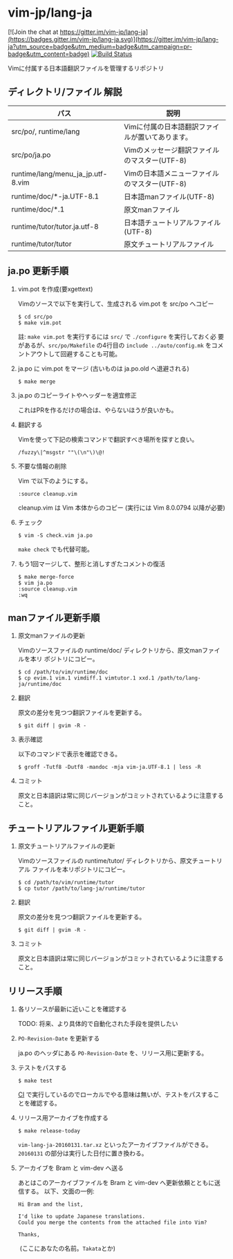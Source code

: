 # vim-jp/lang-ja

[![Join the chat at https://gitter.im/vim-jp/lang-ja](https://badges.gitter.im/vim-jp/lang-ja.svg)](https://gitter.im/vim-jp/lang-ja?utm_source=badge&utm_medium=badge&utm_campaign=pr-badge&utm_content=badge)
[![Build Status](https://travis-ci.org/vim-jp/lang-ja.svg?branch=master)](https://travis-ci.org/vim-jp/lang-ja)

Vimに付属する日本語翻訳ファイルを管理するリポジトリ

## ディレクトリ/ファイル 解説

パス |説明
-----|-----
src/po/, runtime/lang |Vimに付属の日本語翻訳ファイルが置いてあります。
src/po/ja.po |Vimのメッセージ翻訳ファイルのマスター(UTF-8)
runtime/lang/menu\_ja\_jp.utf-8.vim |Vimの日本語メニューファイルのマスター(UTF-8)
runtime/doc/\*-ja.UTF-8.1 |日本語manファイル(UTF-8)
runtime/doc/\*.1 |原文manファイル
runtime/tutor/tutor.ja.utf-8 |日本語チュートリアルファイル(UTF-8)
runtime/tutor/tutor |原文チュートリアルファイル

## ja.po 更新手順

1.  vim.pot を作成(要xgettext)

    Vimのソースで以下を実行して、生成される vim.pot を src/po へコピー

        $ cd src/po
        $ make vim.pot

    註: `make vim.pot` を実行するには `src/` で `./configure` を実行しておく必
    要があるが、`src/po/Makefile` の4行目の `include ../auto/config.mk` をコメ
    ントアウトして回避することも可能。

2.  ja.po に vim.pot をマージ (古いものは ja.po.old へ退避される)

        $ make merge

3.  ja.po のコピーライトやヘッダーを適宜修正

    これはPRを作るだけの場合は、やらないほうが良いかも。

4.  翻訳する

    Vimを使って下記の検索コマンドで翻訳すべき場所を探すと良い。

        /fuzzy\|^msgstr ""\(\n"\)\@!

5.  不要な情報の削除

    Vim で以下のようにする。

        :source cleanup.vim

    cleanup.vim は Vim 本体からのコピー (実行には Vim 8.0.0794 以降が必要)

6.  チェック

        $ vim -S check.vim ja.po

    `make check` でも代替可能。

7.  もう1回マージして、整形と消しすぎたコメントの復活

        $ make merge-force
        $ vim ja.po
        :source cleanup.vim
        :wq

## manファイル更新手順

1.  原文manファイルの更新

    Vimのソースファイルの runtime/doc/ ディレクトリから、原文manファイルを本リ
    ポジトリにコピー。

        $ cd /path/to/vim/runtime/doc
        $ cp evim.1 vim.1 vimdiff.1 vimtutor.1 xxd.1 /path/to/lang-ja/runtime/doc

2.  翻訳

    原文の差分を見つつ翻訳ファイルを更新する。

        $ git diff | gvim -R -

3.  表示確認

    以下のコマンドで表示を確認できる。

        $ groff -Tutf8 -Dutf8 -mandoc -mja vim-ja.UTF-8.1 | less -R

4.  コミット

    原文と日本語訳は常に同じバージョンがコミットされているように注意すること。

## チュートリアルファイル更新手順

1.  原文チュートリアルファイルの更新

    Vimのソースファイルの runtime/tutor/ ディレクトリから、原文チュートリアル
    ファイルを本リポジトリにコピー。

        $ cd /path/to/vim/runtime/tutor
        $ cp tutor /path/to/lang-ja/runtime/tutor

2.  翻訳

    原文の差分を見つつ翻訳ファイルを更新する。

        $ git diff | gvim -R -

3.  コミット

    原文と日本語訳は常に同じバージョンがコミットされているように注意すること。

## リリース手順

1.  各リソースが最新に近いことを確認する

    TODO: 将来、より具体的で自動化された手段を提供したい

2.  `PO-Revision-Date` を更新する

    ja.po のヘッダにある `PO-Revision-Date` を、リリース用に更新する。

3.  テストをパスする

        $ make test

    [CI][#ci] で実行しているのでローカルでやる意味は無いが、テストをパスするこ
    とを確認する。

4.  リリース用アーカイブを作成する

        $ make release-today

    `vim-lang-ja-20160131.tar.xz` といったアーカイブファイルができる。
    `20160131` の部分は実行した日付に置き換わる。
    
5.  アーカイブを Bram と vim-dev へ送る

    あとはこのアーカイブファイルを Bram と vim-dev へ更新依頼とともに送信する。
    以下、文面の一例:

        Hi Bram and the list,

        I'd like to update Japanese translations.
        Could you merge the contents from the attached file into Vim?

        Thanks,
        (ここにあなたの名前。`Takata`とか)


[#ci]:https://travis-ci.org/vim-jp/lang-ja
